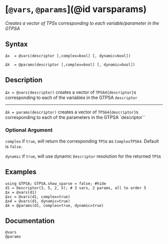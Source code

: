 # [`@vars`, `@params`](@id varsparams)
*Creates a vector of TPSs corresponding to each variable/parameter in the GTPSA*
## Syntax
```
Δx  = @vars(descriptor [,complex=bool] [, dynamic=bool])

Δk  = @params(descriptor [,complex=bool] [, dynamic=bool])
```

## Description
`Δx = @vars(descriptor)` creates a vector of `TPS64{descriptor}`s corresponding to each of the variables in the GTPSA `descriptor`

------

`Δk = params(descriptor)` creates a vector of `TPS64{descriptor}`s corresponding to each of the parameters in the GTPSA `descriptor``

### Optional Argument

`complex` if `true`, will return the corresponding `TPS`s as `ComplexTPS64`. Default is `false`.

`dynamic` if `true`, will use dynamic `Descriptor` resolution for the returned `TPS`s

## Examples
```@repl desc
using GTPSA; GTPSA.show_sparse = false; #hide
d1 = Descriptor(3, 5, 2, 5); # 3 vars, 2 params, all to order 5
Δx = @vars(d1)
Δxc = @vars(d1, complex=true)
Δxd = @vars(d1, dynamic=true)
Δk = @params(d1, complex=true, dynamic=true)
```

## Documentation
```@docs
@vars
@params
```